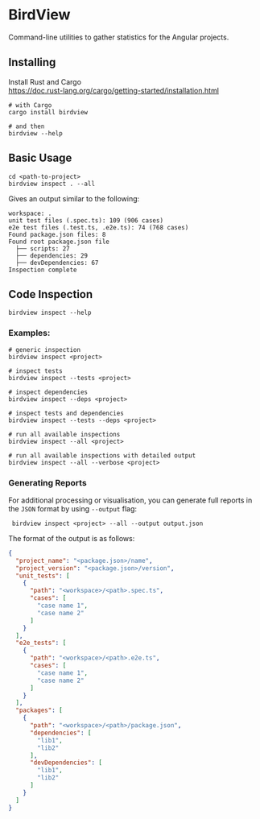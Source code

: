 # BirdView

Command-line utilities to gather statistics for the Angular projects.

## Installing

Install Rust and Cargo  
https://doc.rust-lang.org/cargo/getting-started/installation.html

```shell
# with Cargo
cargo install birdview

# and then
birdview --help
```

## Basic Usage

```shell
cd <path-to-project>
birdview inspect . --all
```

Gives an output similar to the following:

```text
workspace: .
unit test files (.spec.ts): 109 (906 cases)
e2e test files (.test.ts, .e2e.ts): 74 (768 cases)
Found package.json files: 8
Found root package.json file
  ├── scripts: 27
  ├── dependencies: 29
  ├── devDependencies: 67
Inspection complete
```

## Code Inspection

```shell
birdview inspect --help
```

### Examples:

```shell
# generic inspection
birdview inspect <project>

# inspect tests
birdview inspect --tests <project>

# inspect dependencies
birdview inspect --deps <project>

# inspect tests and dependencies
birdview inspect --tests --deps <project>

# run all available inspections
birdview inspect --all <project>

# run all available inspections with detailed output
birdview inspect --all --verbose <project>
```

### Generating Reports

For additional processing or visualisation, you can generate full reports in the `JSON` format by using `--output` flag:

```shell
 birdview inspect <project> --all --output output.json
```

The format of the output is as follows:

```json
{
  "project_name": "<package.json>/name",
  "project_version": "<package.json>/version",
  "unit_tests": [
    {
      "path": "<workspace>/<path>.spec.ts",
      "cases": [
        "case name 1",
        "case name 2"
      ]
    }
  ],
  "e2e_tests": [
    {
      "path": "<workspace>/<path>.e2e.ts",
      "cases": [
        "case name 1",
        "case name 2"
      ]
    }
  ],
  "packages": [
    {
      "path": "<workspace>/<path>/package.json",
      "dependencies": [
        "lib1",
        "lib2"
      ],
      "devDependencies": [
        "lib1",
        "lib2"
      ]
    }
  ]
}
```
